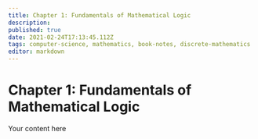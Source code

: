 ```yaml
---
title: Chapter 1: Fundamentals of Mathematical Logic
description: 
published: true
date: 2021-02-24T17:13:45.112Z
tags: computer-science, mathematics, book-notes, discrete-mathematics
editor: markdown
---
```


# Chapter 1: Fundamentals of Mathematical Logic
Your content here
